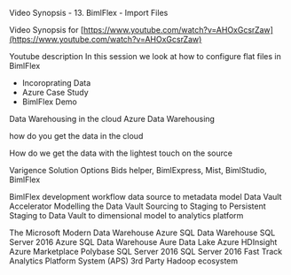 Video Synopsis - 13. BimlFlex - Import Files

Video Synopsis for
[https://www.youtube.com/watch?v=AHOxGcsrZaw](https://www.youtube.com/watch?v=AHOxGcsrZaw)

Youtube description
In this session we look at how to configure flat files in BimlFlex

* Incoroprating Data
* Azure Case Study
* BimlFlex Demo

Data Warehousing in the cloud
Azure Data Warehousing

how do you get the data in the cloud

How do we get the data with the lightest touch on the source

Varigence Solution Options
Bids helper, BimlExpress, Mist, BimlStudio, BimlFlex

BimlFlex development workflow
data source to metadata model
Data Vault Accelerator
Modelling the Data Vault
Sourcing to Staging to Persistent Staging to Data Vault to dimensional model to analytics platform

The Microsoft Modern Data Warehouse
Azure SQL Data Warehouse
SQL Server 2016
Azure SQL Data Warehouse
Aure Data Lake
Azure HDInsight
Azure Marketplace
Polybase
SQL Server 2016
SQL Server 2016 Fast Track
Analytics Platform System (APS)
3rd Party Hadoop ecosystem